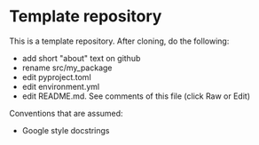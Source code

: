 

# Template repository

This is a template repository. After cloning, do the following:
- add short "about" text on github
- rename src/my_package
- edit pyproject.toml
- edit environment.yml
- edit README.md. See comments of this file (click Raw or Edit)

Conventions that are assumed:
- Google style docstrings


<!--- Replace the README.md with the markdown template below and adjust the details:

![Python Version](https://img.shields.io/badge/python-3.8+-blue)
[![License: MIT](https://img.shields.io/badge/License-MIT-yellow.svg)](https://opensource.org/licenses/MIT)
![tests](https://github.com/danionella/my_package_replace/actions/workflows/test.yml/badge.svg)
[![PyPI - Version](https://img.shields.io/pypi/v/my_package_replace)](https://pypi.org/project/my_package_replace/)
[![Conda Version](https://img.shields.io/conda/v/danionella/my_package_replace)](https://anaconda.org/danionella/my_package_replace)
![GitHub last commit](https://img.shields.io/github/last-commit/danionella/my_package_replace)

# My_package
Introductotry paragraph about your repository here.

[only applies if you decide to make the documentation public:]
Links: [API documentation](http://danionella.github.io/my_package), [GitHub repository](https://github.com/danionella/my_package)

## Installation
### Hardware requirements
- a Linux or Windows PC

### Software prerequisites
- If any

### Install my_package
- For development, clone this repository change to the directory containing `pyproject.toml` 
- `conda env create -n my_package -f environment.yml`
- `conda activate my_package`
- `pip install -e .`

[only applies to pulic repositories:]
- or, via conda: `conda install danionella::my_package `
- or, if you prefer pip: `pip install my_package`

## Use 
Description of usage, with examples.

## See also
- related repo  or project 1
- related repo  or project 1

 -->